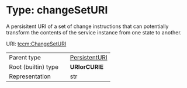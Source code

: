 
# Type: changeSetURI


A persisitent URI of a set of change instructions that can potentially transform the contents of the service instance from one state to another.

URI: [tccm:ChangeSetURI](https://hotecosystem.org/tccm/ChangeSetURI)

|  |  |  |
| --- | --- | --- |
| Parent type | | [PersistentURI](types/PersistentURI.md) |
| Root (builtin) type | | **URIorCURIE** |
| Representation | | str |
